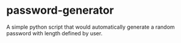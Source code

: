 # password-generator
A simple python script that would automatically generate a random password with length defined by user.
